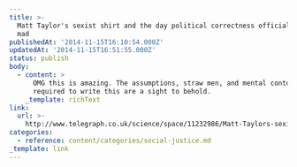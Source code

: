 ```yaml
---
title: >-
  Matt Taylor's sexist shirt and the day political correctness officially went
  mad
publishedAt: '2014-11-15T16:10:54.000Z'
updatedAt: '2014-11-15T16:51:55.000Z'
status: publish
body:
  - content: >
      OMG this is amazing. The assumptions, straw men, and mental contortions
      required to write this are a sight to behold.
    _template: richText
link:
  url: >-
    http://www.telegraph.co.uk/science/space/11232986/Matt-Taylors-sexist-shirt-and-the-day-political-correctness-officially-went-mad.html
categories:
  - reference: content/categories/social-justice.md
_template: link
---
```



